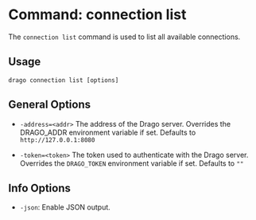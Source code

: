 # Command: connection list

The `connection list` command is used to list all available connections.

## Usage

```
drago connection list [options]
```

## General Options

- `-address=<addr>`
    The address of the Drago server.
    Overrides the DRAGO_ADDR environment variable if set.
    Defaults to `http://127.0.0.1:8080`


- `-token=<token>`
    The token used to authenticate with the Drago server.
    Overrides the `DRAGO_TOKEN` environment variable if set.
    Defaults to `""`
 

## Info Options

- `-json`: Enable JSON output.